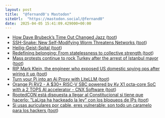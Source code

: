 ```yaml
---
layout: post
title:  "@fernand0's Mastodon"
siteUrl:  "https://mastodon.social/@fernand0"
date:  2025-04-05 15:41:09.429000+00:00
---
```

*  [How Dave Brubeck’s Time Out Changed Jazz ](https://www.openculture.com/2025/03/how-dave-brubecks-time-out-changed-jazz.htm) ([toot](https://mastodon.social/@fernand0/114286111583604298))
*  [SSH-Snake: New Self-Modifying Worm Threatens Networks ](https://sysdig.com/blog/ssh-snake) ([toot](https://mastodon.social/@fernand0/114285861123394930))
*  [Heilig-Geist-Spital ](https://www.flickr.com/photos/fernand0/54399482547) ([toot](https://mastodon.social/@fernand0/114285812304151930))
*  [Redefining belonging: From statelessness to collective strength ](https://globalvoices.org/2025/03/22/redefining-belonging-from-statelessness-to-collective-strength) ([toot](https://mastodon.social/@fernand0/114285576716579496))
*  [Mass protests continue to rock Turkey after the arrest of Istanbul mayor ](https://globalvoices.org/2025/03/22/mass-protests-continue-to-rock-turkey-after-the-arrest-of-istanbul-mayor) ([toot](https://mastodon.social/@fernand0/114285288856886081))
*  [RIP Mark Klein, the engineer who exposed US domestic spying ops after wiring it up ](https://www.theregister.com/2025/03/15/rip_mark_klein) ([toot](https://mastodon.social/@fernand0/114285018996881473))
*  [Turn your Pi into an Ai Proxy with LiteLLM ](https://pimylifeup.com/raspberry-pi-litellm-ai-proxy) ([toot](https://mastodon.social/@fernand0/114284864813567475))
*  [Orange Pi RV2 - A $30+ RISC-V SBC powered by Ky X1 octa-core SoC with a 2 TOPS AI accelerator - CNX Software ](https://www.cnx-software.com/2025/03/08/orange-pi-rv2-low-cost-risc-v-sbc-ky-x1-octa-core-soc-2-tops-ai-accelerator) ([toot](https://mastodon.social/@fernand0/114284647203986202))
*  [RootedCON está dispuesta a llegar al Constitucional si tiene que hacerlo: "LaLiga ha hackeado la ley" con los bloqueos de IPs ](https://www.xataka.com/empresas-y-economia/rootedcon-esta-dispuesta-a-llegar-al-constitucional-tiene-que-hacerlo-laliga-ha-hackeado-ley-bloqueos-ip) ([toot](https://mastodon.social/@fernand0/114284479526383549))
*  [Si usas auriculares por cable, eres vulnerable: son todo un caramelo para los hackers ](https://www.xataka.com/seguridad/usas-auriculares-cable-eres-vulnerable-todo-caramelo-para-hacker) ([toot](https://mastodon.social/@fernand0/114282695128663871))
